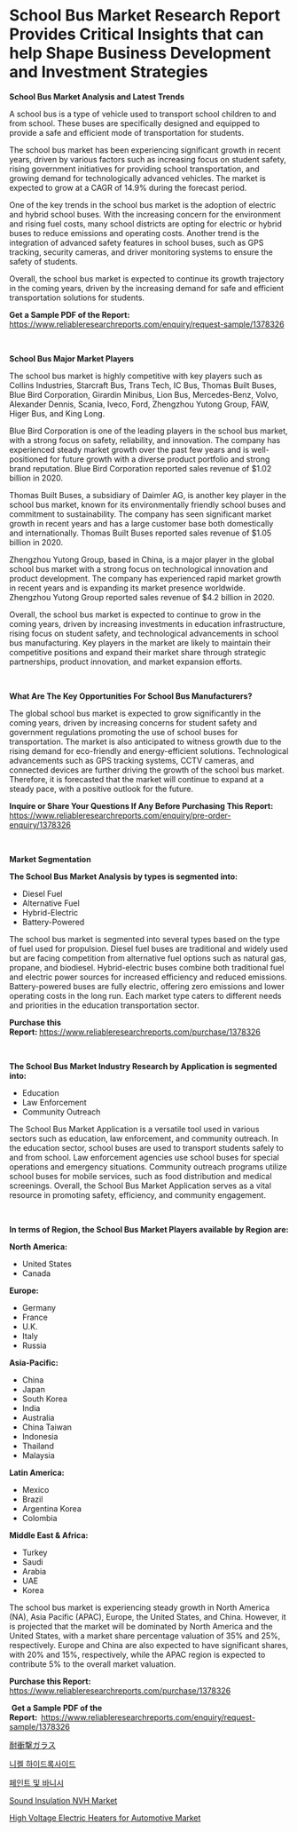 <p><h1>School Bus Market Research Report Provides Critical Insights that can help Shape Business Development and Investment Strategies</h1></p><p><strong>School Bus Market Analysis and Latest Trends</strong></p>
<p><p>A school bus is a type of vehicle used to transport school children to and from school. These buses are specifically designed and equipped to provide a safe and efficient mode of transportation for students.</p><p>The school bus market has been experiencing significant growth in recent years, driven by various factors such as increasing focus on student safety, rising government initiatives for providing school transportation, and growing demand for technologically advanced vehicles. The market is expected to grow at a CAGR of 14.9% during the forecast period.</p><p>One of the key trends in the school bus market is the adoption of electric and hybrid school buses. With the increasing concern for the environment and rising fuel costs, many school districts are opting for electric or hybrid buses to reduce emissions and operating costs. Another trend is the integration of advanced safety features in school buses, such as GPS tracking, security cameras, and driver monitoring systems to ensure the safety of students.</p><p>Overall, the school bus market is expected to continue its growth trajectory in the coming years, driven by the increasing demand for safe and efficient transportation solutions for students.</p></p>
<p><strong>Get a Sample PDF of the Report:&nbsp;</strong> <a href="https://www.reliableresearchreports.com/enquiry/request-sample/1378326">https://www.reliableresearchreports.com/enquiry/request-sample/1378326</a></p>
<p>&nbsp;</p>
<p><strong>School Bus Major Market Players</strong></p>
<p><p>The school bus market is highly competitive with key players such as Collins Industries, Starcraft Bus, Trans Tech, IC Bus, Thomas Built Buses, Blue Bird Corporation, Girardin Minibus, Lion Bus, Mercedes-Benz, Volvo, Alexander Dennis, Scania, Iveco, Ford, Zhengzhou Yutong Group, FAW, Higer Bus, and King Long.</p><p>Blue Bird Corporation is one of the leading players in the school bus market, with a strong focus on safety, reliability, and innovation. The company has experienced steady market growth over the past few years and is well-positioned for future growth with a diverse product portfolio and strong brand reputation. Blue Bird Corporation reported sales revenue of $1.02 billion in 2020.</p><p>Thomas Built Buses, a subsidiary of Daimler AG, is another key player in the school bus market, known for its environmentally friendly school buses and commitment to sustainability. The company has seen significant market growth in recent years and has a large customer base both domestically and internationally. Thomas Built Buses reported sales revenue of $1.05 billion in 2020.</p><p>Zhengzhou Yutong Group, based in China, is a major player in the global school bus market with a strong focus on technological innovation and product development. The company has experienced rapid market growth in recent years and is expanding its market presence worldwide. Zhengzhou Yutong Group reported sales revenue of $4.2 billion in 2020.</p><p>Overall, the school bus market is expected to continue to grow in the coming years, driven by increasing investments in education infrastructure, rising focus on student safety, and technological advancements in school bus manufacturing. Key players in the market are likely to maintain their competitive positions and expand their market share through strategic partnerships, product innovation, and market expansion efforts.</p></p>
<p>&nbsp;</p>
<p><strong>What Are The Key Opportunities For School Bus Manufacturers?</strong></p>
<p><p>The global school bus market is expected to grow significantly in the coming years, driven by increasing concerns for student safety and government regulations promoting the use of school buses for transportation. The market is also anticipated to witness growth due to the rising demand for eco-friendly and energy-efficient solutions. Technological advancements such as GPS tracking systems, CCTV cameras, and connected devices are further driving the growth of the school bus market. Therefore, it is forecasted that the market will continue to expand at a steady pace, with a positive outlook for the future.</p></p>
<p><strong>Inquire or Share Your Questions If Any Before Purchasing This Report:</strong> <a href="https://www.reliableresearchreports.com/enquiry/pre-order-enquiry/1378326">https://www.reliableresearchreports.com/enquiry/pre-order-enquiry/1378326</a></p>
<p>&nbsp;</p>
<p><strong>Market Segmentation</strong></p>
<p><strong>The School Bus Market Analysis by types is segmented into:</strong></p>
<p><ul><li>Diesel Fuel</li><li>Alternative Fuel</li><li>Hybrid-Electric</li><li>Battery-Powered</li></ul></p>
<p><p>The school bus market is segmented into several types based on the type of fuel used for propulsion. Diesel fuel buses are traditional and widely used but are facing competition from alternative fuel options such as natural gas, propane, and biodiesel. Hybrid-electric buses combine both traditional fuel and electric power sources for increased efficiency and reduced emissions. Battery-powered buses are fully electric, offering zero emissions and lower operating costs in the long run. Each market type caters to different needs and priorities in the education transportation sector.</p></p>
<p><strong>Purchase this Report:&nbsp;</strong><a href="https://www.reliableresearchreports.com/purchase/1378326">https://www.reliableresearchreports.com/purchase/1378326</a></p>
<p>&nbsp;</p>
<p><strong>The School Bus Market Industry Research by Application is segmented into:</strong></p>
<p><ul><li>Education</li><li>Law Enforcement</li><li>Community Outreach</li></ul></p>
<p><p>The School Bus Market Application is a versatile tool used in various sectors such as education, law enforcement, and community outreach. In the education sector, school buses are used to transport students safely to and from school. Law enforcement agencies use school buses for special operations and emergency situations. Community outreach programs utilize school buses for mobile services, such as food distribution and medical screenings. Overall, the School Bus Market Application serves as a vital resource in promoting safety, efficiency, and community engagement.</p></p>
<p>&nbsp;</p>
<p><strong>In terms of Region, the School Bus Market Players available by Region are:</strong></p>
<p>
    <p> <strong> North America: </strong>
        <ul>
            <li>United States</li>
            <li>Canada</li>
        </ul>
        </p> 
    <p> <strong> Europe: </strong>
        <ul>
            <li>Germany</li>
            <li>France</li>
            <li>U.K.</li>
            <li>Italy</li>
            <li>Russia</li>
        </ul>
        </p> 
    <p> <strong> Asia-Pacific: </strong>
        <ul>
            <li>China</li>
            <li>Japan</li>
            <li>South Korea</li>
            <li>India</li>
            <li>Australia</li>
            <li>China Taiwan</li>
            <li>Indonesia</li>
            <li>Thailand</li>
            <li>Malaysia</li>
        </ul>
        </p> 
    <p> <strong> Latin America: </strong>
        <ul>
            <li>Mexico</li>
            <li>Brazil</li>
            <li>Argentina Korea</li>
            <li>Colombia</li>
        </ul>
        </p> 
    <p> <strong> Middle East & Africa: </strong>
        <ul>
            <li>Turkey</li>
            <li>Saudi</li>
            <li>Arabia</li>
            <li>UAE</li>
            <li>Korea</li>
        </ul>
    </p>
    </p>
<p><p>The school bus market is experiencing steady growth in North America (NA), Asia Pacific (APAC), Europe, the United States, and China. However, it is projected that the market will be dominated by North America and the United States, with a market share percentage valuation of 35% and 25%, respectively. Europe and China are also expected to have significant shares, with 20% and 15%, respectively, while the APAC region is expected to contribute 5% to the overall market valuation.</p></p>
<p><strong>Purchase this Report: </strong><a href="https://www.reliableresearchreports.com/purchase/1378326">https://www.reliableresearchreports.com/purchase/1378326</a></p>
<p>&nbsp;<strong>Get a Sample PDF of the Report:&nbsp;&nbsp;</strong><a href="https://www.reliableresearchreports.com/enquiry/request-sample/1378326">https://www.reliableresearchreports.com/enquiry/request-sample/1378326</a></p>
<p><strong></strong></p>
<p><p><a href="https://medium.com/@noreneward2023/%E8%80%90%E8%A1%9D%E6%92%83%E3%82%AC%E3%83%A9%E3%82%B9%E5%B8%82%E5%A0%B4-%E5%B8%82%E5%A0%B4cagr-%E5%B8%82%E5%A0%B4%E3%83%88%E3%83%AC%E3%83%B3%E3%83%89-%E3%81%8A%E3%82%88%E3%81%B3%E6%88%90%E9%95%B7%E6%88%A6%E7%95%A5%E3%81%AB%E3%81%A4%E3%81%84%E3%81%A6%E3%81%AE%E6%B4%9E%E5%AF%9F-cc51055c73ba">耐衝撃ガラス</a></p><p><a href="https://medium.com/@xjtlqecrb1838/%EB%8B%88%EC%BC%88-%ED%95%98%EC%9D%B4%EB%93%9C%EB%A1%9D%EC%82%AC%EC%9D%B4%EB%93%9C-%EC%8B%9C%EC%9E%A5-%ED%86%B5%EC%B0%B0-%EC%8B%9C%EC%9E%A5-%EB%8F%99%ED%96%A5-%EC%84%B1%EC%9E%A5-2024%EB%85%84%EB%B6%80%ED%84%B0-2031%EB%85%84%EA%B9%8C%EC%A7%80-%EC%98%88%EC%B8%A1%EB%90%9C-%EA%B2%83-d24a61629795">니켈 하이드록사이드</a></p><p><a href="https://medium.com/@xjtlqecrb1838/%ED%8E%98%EC%9D%B8%ED%8A%B8-%EB%B0%8F-%EB%8F%84%EB%A3%8C-%EC%8B%9C%EC%9E%A5-%EA%B7%9C%EB%AA%A8-%EC%8B%9C%EC%9E%A5-%EC%A0%84%EB%A7%9D-%EB%B0%8F-%EC%8B%9C%EC%9E%A5-%EC%98%88%EC%B8%A1-2024%EB%85%84%EB%B6%80%ED%84%B0-2031%EB%85%84-91dd13084a85">페인트 및 바니시</a></p><p><a href="https://github.com/mauripalmi/Market-Research-Report-List-2/blob/main/sound-insulation-nvh-market.md">Sound Insulation NVH Market</a></p><p><a href="https://github.com/nicoletavirag/Market-Research-Report-List-2/blob/main/high-voltage-electric-heaters-for-automotive-market.md">High Voltage Electric Heaters for Automotive Market</a></p></p>